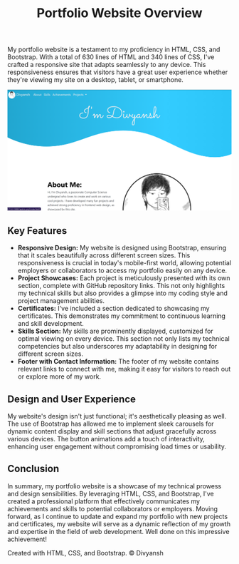 <!DOCTYPE html>
<html lang="en">
<head>
    <meta charset="UTF-8">
    <meta name="viewport" content="width=device-width, initial-scale=1.0">
    
</head>
<body>
    <header>
        <h1>Portfolio Website Overview </h1>
    </header>
    <main>
        <section>
            
<p>My portfolio website is a testament to my proficiency in HTML, CSS, and Bootstrap. With a total of 630 lines of HTML and 340 lines of CSS, I've crafted a responsive site that adapts seamlessly to any device. This responsiveness ensures that visitors have a great user experience whether they're viewing my site on a desktop, tablet, or smartphone.</p>
        </section>
      <img src="https://github.com/itzdiv/portfolio-site/blob/main/images/image.png" alt ="Screenshot of website">
        <section>
            <h2>Key Features</h2>
            <ul>
                <li><strong>Responsive Design:</strong> My website is designed using Bootstrap, ensuring that it scales beautifully across different screen sizes. This responsiveness is crucial in today's mobile-first world, allowing potential employers or collaborators to access my portfolio easily on any device.</li>
                <li><strong>Project Showcases:</strong> Each project is meticulously presented with its own section, complete with GitHub repository links. This not only highlights my technical skills but also provides a glimpse into my coding style and project management abilities.</li>
                <li><strong>Certificates:</strong> I've included a section dedicated to showcasing my certificates. This demonstrates my commitment to continuous learning and skill development.</li>
                <li><strong>Skills Section:</strong> My skills are prominently displayed, customized for optimal viewing on every device. This section not only lists my technical competencies but also underscores my adaptability in designing for different screen sizes.</li>
                <li><strong>Footer with Contact Information:</strong> The footer of my website contains relevant links to connect with me, making it easy for visitors to reach out or explore more of my work.</li>
            </ul>
        </section>
        <section>
            <h2>Design and User Experience</h2>
            <p>My website's design isn't just functional; it's aesthetically pleasing as well. The use of Bootstrap has allowed me to implement sleek carousels for dynamic content display and skill sections that adjust gracefully across various devices. The button animations add a touch of interactivity, enhancing user engagement without compromising load times or usability.</p>
        </section>
        <section>
            <h2>Conclusion</h2>
            <p>In summary, my portfolio website is a showcase of my technical prowess and design sensibilities. By leveraging HTML, CSS, and Bootstrap, I've created a professional platform that effectively communicates my achievements and skills to potential collaborators or employers. Moving forward, as I continue to update and expand my portfolio with new projects and certificates, my website will serve as a dynamic reflection of my growth and expertise in the field of web development. Well done on this impressive achievement!</p>
        </section>
    </main>
    <footer>
        <p>Created with HTML, CSS, and Bootstrap. &copy; Divyansh <?php echo date("Y"); ?></p>
    </footer>
</body>
</html>
